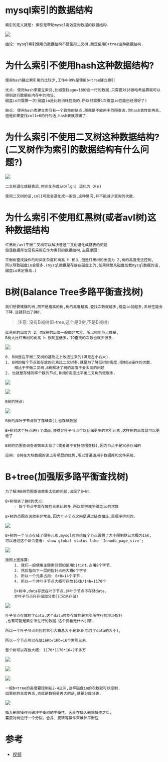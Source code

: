 # mysql索引的数据结构

    索引的定义就是: 索引是帮助mysql高效查询数据的数据结构.

![](../pics/索引可能用到的数据结构.png)

    结论: mysql索引使用的数据结构不是使用二叉树,而是使用B+tree这种数据结构.

# 为什么索引不使用hash这种数据结构?

    使用hash建立索引用的比较少,工作中99%是使用b+tree建立索引

    优点: 使用hash来建立索引,比如查找age=18的这一行的数据,只需要对18做哈希运算就可以得到这行数据在内存中的地址,
    磁盘io只需要一次(磁盘io是比较消耗性能的,所以只需要1次磁盘io性能已经很好了)

    缺点: 使用hash表建立索引有一个致命的缺点,那就是不能用于范围查询.你hash表性能再高,但是如果查找col1>6的行的话,hash表就没辙了.

# 为什么索引不使用二叉树这种数据结构?(二叉树作为索引的数据结构有什么问题?)

![](../pics/如果使用二叉树作为存储索引的数据结构,这里是使用col1作为索引.png)

    二叉树退化成链表后,时间复杂度从O(lgn) 退化为 O(n)
    
    使用二叉树的话,col1可能会退化成一条链,这种情况,并不能减少查询的次数.

# 为什么索引不使用红黑树(或者avl树)这种数据结构

    红黑树/avl平衡二叉树可以解决普通二叉树退化成链表的问题
    但是数据库也没有采用它作为索引的数据结构,主要原因：

    平衡树查找操作的时间复杂度和树高 h 相关,但是红黑树的出度为 2,树的高度无法控制,
    所以导致磁盘io会很多.(mysql数据是存放在磁盘上的,如果频繁从磁盘加载mysql数据的话,磁盘io肯定很高.)

# B树(Balance Tree多路平衡查找树)

    我们想要矮胖的树,而不是瘦高的树,树的高度越高,查找次数就越多,磁盘io就越多,系统性能会下降.这就引出了B树.

>注意: 没有B减树(B-tree,这个是B树,不是B减树)

    红黑树的出度为 2，而B树的出度一般都非常大，所以相同节点数量,
    B树大比红黑树的树高 h 很明显低多，IO查找的次数也就少很多.

![](../pics/b树结构.png)

    0. B树是在平衡二叉树的基础之上改进过来的(满足左小右大).
    1. B树的每个节点能存放的元素比二叉树多.就是为了降低树的高度.控制io操作的次数.
        相比于平衡二叉树,B树解决了树的高度不会太高的问题
    2. 也就是存储同样个数的节点,B树的高度比平衡二叉树的低很多.

![](../pics/二叉树为什么比B树查询的磁盘io更多呢.png)

![](../pics/二叉树为什么比B树查询的磁盘io更多呢02.png)
    
    B树的特点:

![](../pics/b树的特点.png)

    B树的非叶子节点除了存储索引,也存储数据
    
    B+树对这个特点进行了改造,使得非叶子节点可以存储更多的索引元素,这样树的高度就可以更低了
    
    B树的范围查询查询效率太低了(或者说不支持范围查找),因为节点不是冗余存储的

    应用: B树在大块数据的读上有明显的优势,所以普遍运用于数据库和文件系统.

# B+tree(加强版多路平衡查找树)

    为了解决B树范围查询效率太低的问题,出现了B+树.
    
    B+树继承了B树的优点:
        - 每个节点中能存放的元素比较多,所以能够减少磁盘io的次数
    
    B+树的范围查询效率非常高,因为叶子节点之间是通过链表相连,是顺序排列的.

![](../pics/B+树的样子.png)

    B+树的一个节点存储了很多元素,mysql官方给每个节点设置了大小限制默认大概为16K,
    可以通过这个命令查看: show global status like 'Innodb_page_size'; 

![](../pics/b+tree每个节点存储多少个索引元素01.png)

    按照上图推算:
        1. 我们一般使用主键索引假如使用bitint.占用8个字节.
        2. 然后指向下一层的指针占用大概6个字节
        3. 所以一个元素占用: 6+8=14个字节.
        4. 所以一个非叶子节点大概可存放16Kb/14b=1170个

        B+树中,data存放在叶子节点.非叶子节点不存储data.
        非叶子节点只存储部分索引(冗余存储)

![](../pics/b+tree每个节点存储多少个索引元素02.png)

    叶子节点存放的了data,这个data可能存放的是索引所在行的地址指针
    ,也有可能是索引所在行的数据.这个要看是什么引擎.
    
    所以一个叶子节点对应的索引大概总大小是1KB(包含了data的大小),
    
    所以一个节点可以存放16Kb/1Kb=16个索引元素.
    
    整个树可以存放大概: 1170*1170*16=2千多万

![](../pics/b+tree每个节点存储多少个索引元素03.png)

![](../pics/b+tree每个节点存储多少个索引元素04.png)

![](../pics/高度为3的B+树为什么只2次磁盘io就可以找打数据.png)

    一般b+tree的高度要控制在2-4之间,这样磁盘io的次数就可以控制.
    如果树的高度再高,也就是数据量再大的话,就要分库分表.

![](../pics/b+tree是如何满足范围查询的.png)

    插入删除操作会破坏平衡树的平衡性，因此在插入删除操作之后，
    需要对树进行一个分裂、合并、旋转等操作来维护平衡性

# 参考

- [视频](https://www.bilibili.com/video/av70678432?p=5)
